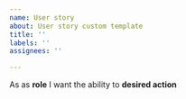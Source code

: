 ```yaml
---
name: User story
about: User story custom template
title: ''
labels: ''
assignees: ''

---
```


As as **role** I want the ability to **desired action**
